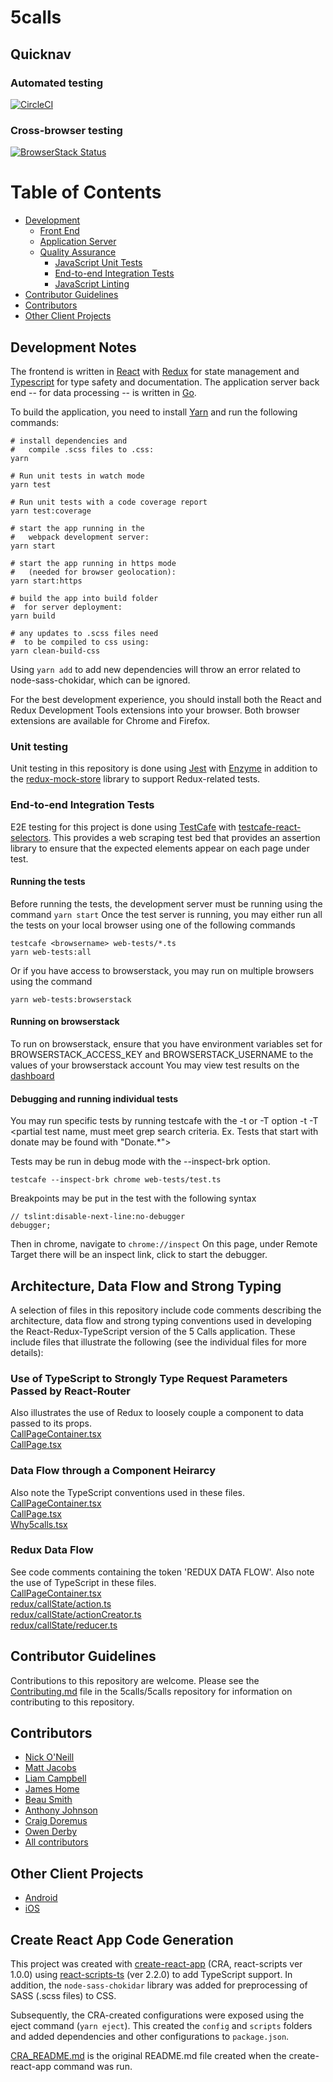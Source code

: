 # 5calls

## Quicknav
### Automated testing
[![CircleCI](https://circleci.com/gh/5calls/5calls.svg?style=svg)](https://circleci.com/gh/5calls/5calls)
### Cross-browser testing
[![BrowserStack Status](https://www.browserstack.com/automate/badge.svg?badge_key=UjRNc0oxeXBESnloeEtyaUNZNEhYaHVVd25tS0x2VHZvUlVuK0gwaFNYTT0tLTlNcFhySGROOThHZW1YSDYxZ2Zid3c9PQ==--505e91904e448bf498ea1905b0e8d17b5fedc7bf)](https://www.browserstack.com/automate/public-build/UjRNc0oxeXBESnloeEtyaUNZNEhYaHVVd25tS0x2VHZvUlVuK0gwaFNYTT0tLTlNcFhySGROOThHZW1YSDYxZ2Zid3c9PQ==--505e91904e448bf498ea1905b0e8d17b5fedc7bf)


# Table of Contents
* [Development](#Development)
    * [Front End](#Front_End)
    * [Application Server](#Application_Server)
    * [Quality Assurance](#QA)
        * [JavaScript Unit Tests](#JavaScript_Unit_Tests)
        * [End-to-end Integration Tests](#End-to-end_Integration_Tests)
        * [JavaScript Linting](#ESLint)
* [Contributor Guidelines](#Contributor_Guidelines)
* [Contributors](#Contributors)
* [Other Client Projects](#Other_Client_Projects)

## Development Notes

The frontend is written in [React](https://facebook.github.io/react/) with [Redux](http://redux.js.org/) for state management and [Typescript](https://www.typescriptlang.org/) for type safety and documentation. The application server back end -- for data processing -- is written in [Go](https://golang.org/).

To build the application, you need to install [Yarn](https://yarnpkg.com/) and run the following commands:
```
# install dependencies and
#   compile .scss files to .css:
yarn

# Run unit tests in watch mode
yarn test

# Run unit tests with a code coverage report
yarn test:coverage

# start the app running in the
#   webpack development server:
yarn start

# start the app running in https mode
#   (needed for browser geolocation):
yarn start:https

# build the app into build folder
#  for server deployment:
yarn build

# any updates to .scss files need
#  to be compiled to css using:
yarn clean-build-css
```

Using `yarn add` to add new dependencies
will throw an error related to node-sass-chokidar, which can be ignored.

For the best development experience, you should install both the React and Redux Development Tools extensions into your browser. Both browser extensions are available for Chrome and Firefox.

### Unit testing
Unit testing in this repository is done using [Jest](https://facebook.github.io/jest/) with [Enzyme](https://github.com/airbnb/enzyme) in addition to the [redux-mock-store](https://github.com/arnaudbenard/redux-mock-store) library to support Redux-related tests.

<a id="End-to-end_Integration_Tests"></a>
### End-to-end Integration Tests
E2E testing for this project is done using [TestCafe](https://testcafe.devexpress.com/) with [testcafe-react-selectors](https://github.com/DevExpress/testcafe-react-selectors). This provides a web scraping test bed that provides an assertion library to ensure that the expected elements appear on each page under test. 

#### Running the tests
Before running the tests, the development server must be running using the command
`yarn start`
Once the test server is running, you may either run all the tests on your local browser using one of the following commands
```
testcafe <browsername> web-tests/*.ts
yarn web-tests:all
```
Or if you have access to browserstack, you may run on multiple browsers using the command

`yarn web-tests:browserstack`

#### Running on browserstack
To run on browserstack, ensure that you have environment variables set for BROWSERSTACK_ACCESS_KEY and BROWSERSTACK_USERNAME to the values of your browserstack account
You may view test results on the [dashboard](https://automate.browserstack.com/builds)

#### Debugging and running individual tests
You may run specific tests by running testcafe with the -t or -T option
-t <full test name>
-T <partial test name, must meet grep search criteria. Ex. Tests that start with donate may be found with "Donate.*">

Tests may be run in debug mode with the --inspect-brk option. 
```
testcafe --inspect-brk chrome web-tests/test.ts 
```
Breakpoints may be put in the test with the following syntax
```
// tslint:disable-next-line:no-debugger
debugger;
```
Then in chrome, navigate to `chrome://inspect`
On this page, under Remote Target there will be an inspect link, click to start the debugger.

## Architecture, Data Flow and Strong Typing
A selection of files in this repository include code comments describing the architecture, data flow and strong typing conventions used in developing the React-Redux-TypeScript version of the 5 Calls application. These include files that illustrate the following (see the individual files for more details):

### Use of TypeScript to Strongly Type Request Parameters Passed by React-Router
Also illustrates the use of Redux to loosely couple a component to data passed to its props.<br/>
[CallPageContainer.tsx](https://github.com/5calls/react-dev/blob/master/src/components/call/CallPageContainer.tsx)<br/>
[CallPage.tsx](https://github.com/5calls/react-dev/blob/master/src/components/call/CallPage.tsx)<br/>

### Data Flow through a Component Heirarcy
Also note the TypeScript conventions used in these files.<br/>
[CallPageContainer.tsx](https://github.com/5calls/react-dev/blob/master/src/components/call/CallPageContainer.tsx)<br/>
[CallPage.tsx](https://github.com/5calls/react-dev/blob/master/src/components/call/CallPage.tsx)<br/>
[Why5calls.tsx](https://github.com/5calls/react-dev/blob/master/src/components/call/Call.tsx)<br/>

### Redux Data Flow

See code comments containing the token 'REDUX DATA FLOW'. Also note the use of TypeScript in these files.<br/>
[CallPageContainer.tsx](https://github.com/5calls/react-dev/blob/master/src/components/call/CallPageContainer.tsx)<br/>
[redux/callState/action.ts](https://github.com/5calls/react-dev/blob/master/src/redux/callState/action.ts)<br/>
[redux/callState/actionCreator.ts](https://github.com/5calls/react-dev/blob/master/src/redux/callState/actionCreator.ts)<br/>
[redux/callState/reducer.ts](https://github.com/5calls/react-dev/blob/master/src/redux/callState/reducer.ts)<br/>

## Contributor Guidelines

Contributions to this repository are welcome. Please see the [Contributing.md](https://github.com/5calls/5calls/blob/master/CONTRIBUTING.md) file in the 5calls/5calls repository for information on contributing to this repository.

<a id="Contributors"></a>
## Contributors
 - [Nick O'Neill](https://github.com/nickoneill)
 - [Matt Jacobs](https://github.com/capndesign)
 - [Liam Campbell](https://github.com/liamdanger)
 - [James Home](https://github.com/jameshome)
 - [Beau Smith](https://github.com/beausmith)
 - [Anthony Johnson](https://github.com/agjohnson)
 - [Craig Doremus](https://github.com/cdoremus)
 - [Owen Derby](https://github.com/oderby)
 - [All contributors](https://github.com/5calls/5calls/graphs/contributors)

 <a id="Other_Client_Projects"></a>
## Other Client Projects
 - [Android](https://github.com/5calls/android)
 - [iOS](https://github.com/5calls/ios)

## Create React App Code Generation

This project was created with [create-react-app](https://github.com/facebookincubator/create-react-app) (CRA, react-scripts ver 1.0.0) using [react-scripts-ts](https://github.com/wmonk/create-react-app-typescript) (ver 2.2.0) to add TypeScript support. In addition, the `node-sass-chokidar` library was added for preprocessing of SASS (.scss files) to CSS.

Subsequently, the CRA-created configurations were exposed using the eject command (`yarn eject`). This created the `config` and `scripts` folders and added dependencies and other configurations to `package.json`.

[CRA_README.md](CRA_README.md) is the original README.md file created when the create-react-app command was run.
